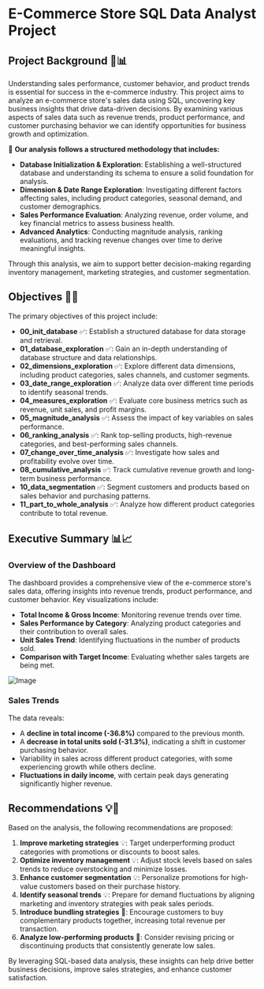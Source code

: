 # E-Commerce Store SQL Data Analyst Project

## Project Background 🎯📊
Understanding sales performance, customer behavior, and product trends is essential for success in the e-commerce industry. This project aims to analyze an e-commerce store's sales data using SQL, uncovering key business insights that drive data-driven decisions. By examining various aspects of sales data such as revenue trends, product performance, and customer purchasing behavior we can identify opportunities for business growth and optimization.  

📌 **Our analysis follows a structured methodology that includes:**  

- **Database Initialization & Exploration**: Establishing a well-structured database and understanding its schema to ensure a solid foundation for analysis.  
- **Dimension & Date Range Exploration**: Investigating different factors affecting sales, including product categories, seasonal demand, and customer demographics.  
- **Sales Performance Evaluation**: Analyzing revenue, order volume, and key financial metrics to assess business health.  
- **Advanced Analytics**: Conducting magnitude analysis, ranking evaluations, and tracking revenue changes over time to derive meaningful insights.  

Through this analysis, we aim to support better decision-making regarding inventory management, marketing strategies, and customer segmentation.

## Objectives 🎯✅
The primary objectives of this project include:

- **00_init_database** ✅: Establish a structured database for data storage and retrieval.
- **01_database_exploration** ✅: Gain an in-depth understanding of database structure and data relationships.
- **02_dimensions_exploration** ✅: Explore different data dimensions, including product categories, sales channels, and customer segments.
- **03_date_range_exploration** ✅: Analyze data over different time periods to identify seasonal trends.
- **04_measures_exploration** ✅: Evaluate core business metrics such as revenue, unit sales, and profit margins.
- **05_magnitude_analysis** ✅: Assess the impact of key variables on sales performance.
- **06_ranking_analysis** ✅: Rank top-selling products, high-revenue categories, and best-performing sales channels.
- **07_change_over_time_analysis** ✅: Investigate how sales and profitability evolve over time.
- **08_cumulative_analysis** ✅: Track cumulative revenue growth and long-term business performance.
- **10_data_segmentation** ✅: Segment customers and products based on sales behavior and purchasing patterns.
- **11_part_to_whole_analysis** ✅: Analyze how different product categories contribute to total revenue.

## Executive Summary 📊📈
### Overview of the Dashboard
The dashboard provides a comprehensive view of the e-commerce store's sales data, offering insights into revenue trends, product performance, and customer behavior. Key visualizations include:
- **Total Income & Gross Income**: Monitoring revenue trends over time.
- **Sales Performance by Category**: Analyzing product categories and their contribution to overall sales.
- **Unit Sales Trend**: Identifying fluctuations in the number of products sold.
- **Comparison with Target Income**: Evaluating whether sales targets are being met.

![Image](https://github.com/user-attachments/assets/2cdbca21-1871-42e0-97a0-f5d27d6f4b8c)


### Sales Trends
The data reveals:
- A **decline in total income (-36.8%)** compared to the previous month.
- A **decrease in total units sold (-31.3%)**, indicating a shift in customer purchasing behavior.
- Variability in sales across different product categories, with some experiencing growth while others decline.
- **Fluctuations in daily income**, with certain peak days generating significantly higher revenue.

## Recommendations 💡🚀
Based on the analysis, the following recommendations are proposed:
1. **Improve marketing strategies** 💡: Target underperforming product categories with promotions or discounts to boost sales.
2. **Optimize inventory management** 💡: Adjust stock levels based on sales trends to reduce overstocking and minimize losses.
3. **Enhance customer segmentation** 💡: Personalize promotions for high-value customers based on their purchase history.
4. **Identify seasonal trends** 💡: Prepare for demand fluctuations by aligning marketing and inventory strategies with peak sales periods.
5. **Introduce bundling strategies** 🚀: Encourage customers to buy complementary products together, increasing total revenue per transaction.
6. **Analyze low-performing products** 🚀: Consider revising pricing or discontinuing products that consistently generate low sales.

By leveraging SQL-based data analysis, these insights can help drive better business decisions, improve sales strategies, and enhance customer satisfaction.

